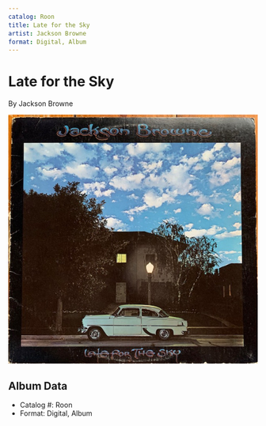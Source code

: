 ```yaml
---
catalog: Roon
title: Late for the Sky
artist: Jackson Browne
format: Digital, Album
---
```


# Late for the Sky

By Jackson Browne

![](../../assets/albumcovers/Jackson_Browne-Late_for_the_Sky.png)

## Album Data

- Catalog #: Roon
- Format: Digital, Album

